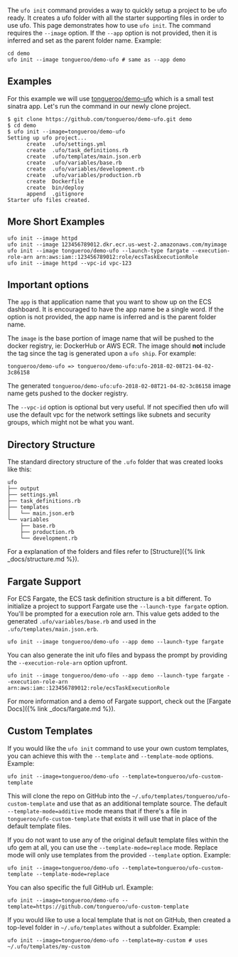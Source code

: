 The `ufo init` command provides a way to quickly setup a project to be ufo ready. It creates a ufo folder with all the starter supporting files in order to use ufo.  This page demonstrates how to use `ufo init`.  The command requires the `--image` option.  If the `--app` option is not provided, then it is inferred and set as the parent folder name. Example:

    cd demo
    ufo init --image tongueroo/demo-ufo # same as --app demo

## Examples

For this example we will use [tongueroo/demo-ufo](https://github.com/tongueroo/demo-ufo) which is a small test sinatra app.  Let's run the command in our newly clone project.

    $ git clone https://github.com/tongueroo/demo-ufo.git demo
    $ cd demo
    $ ufo init --image=tongueroo/demo-ufo
    Setting up ufo project...
          create  .ufo/settings.yml
          create  .ufo/task_definitions.rb
          create  .ufo/templates/main.json.erb
          create  .ufo/variables/base.rb
          create  .ufo/variables/development.rb
          create  .ufo/variables/production.rb
          create  Dockerfile
          create  bin/deploy
          append  .gitignore
    Starter ufo files created.

## More Short Examples

    ufo init --image httpd
    ufo init --image 123456789012.dkr.ecr.us-west-2.amazonaws.com/myimage
    ufo init --image tongueroo/demo-ufo --launch-type fargate --execution-role-arn arn:aws:iam::123456789012:role/ecsTaskExecutionRole
    ufo init --image httpd --vpc-id vpc-123

## Important options

The `app` is that application name that you want to show up on the ECS dashboard.  It is encouraged to have the app name be a single word.  If the option is not provided, the app name is inferred and is the parent folder name.

The `image` is the base portion of image name that will be pushed to the docker registry, ie: DockerHub or AWS ECR.  The image should **not** include the tag since the tag is generated upon a `ufo ship`.  For example:

    tongueroo/demo-ufo => tongueroo/demo-ufo:ufo-2018-02-08T21-04-02-3c86158

The generated `tongueroo/demo-ufo:ufo-2018-02-08T21-04-02-3c86158` image name gets pushed to the docker registry.

The `--vpc-id` option is optional but very useful. If not specified then ufo will use the default vpc for the network settings like subnets and security groups, which might not be what you want.

## Directory Structure

The standard directory structure of the `.ufo` folder that was created looks like this:

    ufo
    ├── output
    ├── settings.yml
    ├── task_definitions.rb
    ├── templates
    │   └── main.json.erb
    └── variables
        ├── base.rb
        ├── production.rb
        └── development.rb

For a explanation of the folders and files refer to [Structure]({% link _docs/structure.md %}).

## Fargate Support

For ECS Fargate, the ECS task definition structure is a bit different.  To initialize a project to support Fargate use the `--launch-type fargate` option.  You'll be prompted for a execution role arn.  This value gets added to the generated `.ufo/variables/base.rb` and used in the `.ufo/templates/main.json.erb`.

    ufo init --image tongueroo/demo-ufo --app demo --launch-type fargate

You can also generate the init ufo files and bypass the prompt by providing the `--execution-role-arn` option upfront.

    ufo init --image tongueroo/demo-ufo --app demo --launch-type fargate --execution-role-arn arn:aws:iam::123456789012:role/ecsTaskExecutionRole

For more information and a demo of Fargate support, check out the [Fargate Docs]({% link _docs/fargate.md %}).

## Custom Templates

If you would like the `ufo init` command to use your own custom templates, you can achieve this with the `--template` and `--template-mode` options.  Example:

    ufo init --image=tongueroo/demo-ufo --template=tongueroo/ufo-custom-template

This will clone the repo on GitHub into the `~/.ufo/templates/tongueroo/ufo-custom-template` and use that as an additional template source.  The default `--template-mode=additive` mode means that if there's a file in `tongueroo/ufo-custom-template` that exists it will use that in place of the default template files.

If you do not want to use any of the original default template files within the ufo gem at all, you can use the `--template-mode=replace` mode. Replace mode will only use templates from the provided `--template` option.  Example:

    ufo init --image=tongueroo/demo-ufo --template=tongueroo/ufo-custom-template --template-mode=replace

You can also specific the full GitHub url. Example:

    ufo init --image=tongueroo/demo-ufo --template=https://github.com/tongueroo/ufo-custom-template

If you would like to use a local template that is not on GitHub, then created a top-level folder in `~/.ufo/templates` without a subfolder. Example:

    ufo init --image=tongueroo/demo-ufo --template=my-custom # uses ~/.ufo/templates/my-custom
